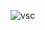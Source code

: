 ![vsc](https://github.com/pn1616/ACM_TASK_PAVITHRA_NAIR/assets/143744137/7f175e4f-b1e9-4b89-a8ca-b87ae7de977d)

